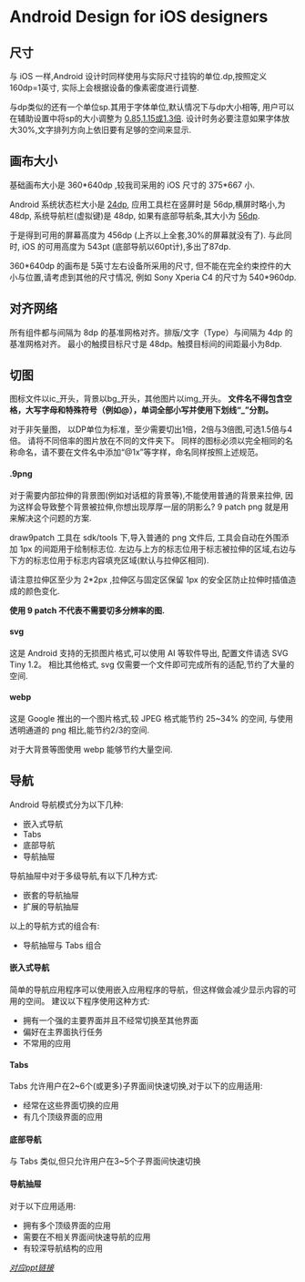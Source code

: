# Android Design for iOS designers

## 尺寸
与 iOS 一样,Android 设计时同样使用与实际尺寸挂钩的单位.dp,按照定义 160dp=1英寸,
实际上会根据设备的像素密度进行调整.

与dp类似的还有一个单位sp.其用于字体单位,默认情况下与dp大小相等,
用户可以在辅助设置中将sp的大小调整为 
[0.85,1.15或1.3倍](http://silight.hatenablog.jp/entry/2014/04/17/010132).
设计时务必要注意如果字体放大30%,文字排列方向上依旧要有足够的空间来显示.


## 画布大小

基础画布大小是 360\*640dp ,较我司采用的 iOS 尺寸的 375\*667 小.

Android 系统状态栏大小是 [24dp](https://material.google.com/layout/structure.html#structure-system-bars),
应用工具栏在竖屏时是 56dp,横屏时略小,为 48dp,
系统导航栏(虚拟键)是 48dp,
如果有底部导航条,其大小为  [56dp](https://material.google.com/components/bottom-navigation.html).

于是得到可用的屏幕高度为 456dp (上齐以上全套,30%的屏幕就没有了).
与此同时, iOS 的可用高度为 543pt (底部导航以60pt计),多出了87dp.

360\*640dp 的画布是 5英寸左右设备所采用的尺寸,
但不能在完全约束控件的大小与位置,请考虑到其他的尺寸情况,
例如 Sony Xperia C4 的尺寸为 540\*960dp.

## 对齐网络
所有组件都与间隔为 8dp 的基准网格对齐。排版/文字（Type）与间隔为 4dp 的基准网格对齐。
最小的触摸目标尺寸是 48dp。触摸目标间的间距最小为8dp.

## 切图
图标文件以ic\_开头，背景以bg\_开头，其他图片以img\_开头。
**文件名不得包含空格，大写字母和特殊符号（例如@），单词全部小写并使用下划线“\_”分割。**

对于非矢量图，
以DP单位为标准，至少需要切出1倍，2倍与3倍图,可选1.5倍与4倍。
请将不同倍率的图片放在不同的文件夹下。 
同样的图标必须以完全相同的名称命名，请不要在文件名中添加“@1x”等字样，命名同样按照上述规范。
#### .9png
对于需要内部拉伸的背景图(例如对话框的背景等),不能使用普通的背景来拉伸,
因为这样会导致整个背景被拉伸,你想出现厚厚一层的阴影么?
9 patch png 就是用来解决这个问题的方案.

draw9patch 工具在 sdk/tools 下,导入普通的 png 文件后,
工具会自动在外围添加 1px 的间距用于绘制标志位.
左边与上方的标志位用于标志被拉伸的区域,右边与下方的标志位用于标志内容填充区域(默认与拉伸区相同).

请注意拉伸区至少为 2\*2px ,拉伸区与固定区保留 1px 的安全区防止拉伸时插值造成的颜色变化.

**使用 9 patch 不代表不需要切多分辨率的图.**

#### svg
这是 Android 支持的无损图片格式,可以使用 AI 等软件导出,
配置文件请选 SVG Tiny 1.2。
相比其他格式, svg 仅需要一个文件即可完成所有的适配,节约了大量的空间.

#### webp
这是 Google 推出的一个图片格式,较 JPEG 格式能节约 25~34% 的空间,
与使用透明通道的 png 相比,能节约2/3的空间.

对于大背景等图使用 webp 能够节约大量空间.


## 导航
Android 导航模式分为以下几种:

- 嵌入式导航
- Tabs
- 底部导航
- 导航抽屉

导航抽屉中对于多级导航,有以下几种方式:

- 嵌套的导航抽屉
- 扩展的导航抽屉

以上的导航方式的组合有:

- 导航抽屉与 Tabs 组合

#### 嵌入式导航
简单的导航应用程序可以使用嵌入应用程序的导航，但这样做会减少显示内容的可用的空间。
建议以下程序使用这种方式:

- 拥有一个强的主要界面并且不经常切换至其他界面
- 偏好在主界面执行任务
- 不常用的应用

#### Tabs
Tabs 允许用户在2~6个(或更多)子界面间快速切换,对于以下的应用适用:

- 经常在这些界面切换的应用
- 有几个顶级界面的应用

#### 底部导航
与 Tabs 类似,但只允许用户在3~5个子界面间快速切换

#### 导航抽屉
对于以下应用适用:

- 拥有多个顶级界面的应用
- 需要在不相关界面间快速导航的应用
- 有较深导航结构的应用



*[对应ppt链接](https://www.gdgdocs.org/presentation/d/1O4LdRpTvEPGs_OrM4613txKvSWaGYkCUtw0Yxlbl3Lw/edit)*
